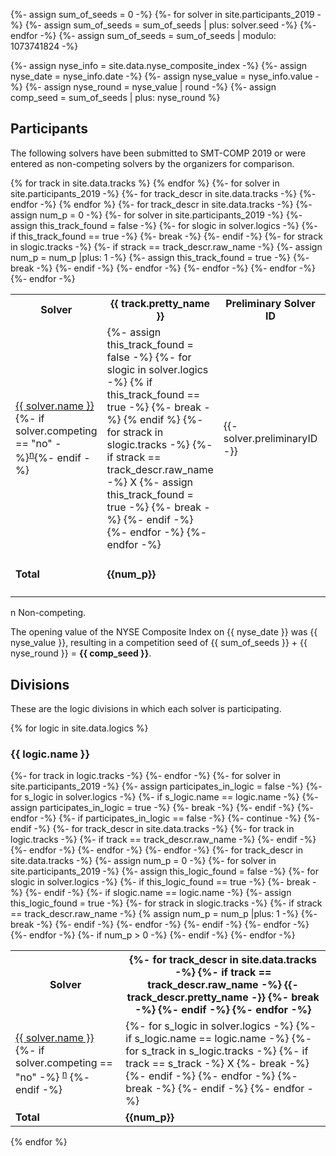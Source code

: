 {%- assign sum_of_seeds = 0 -%}
{%- for solver in site.participants_2019 -%}
    {%- assign sum_of_seeds = sum_of_seeds | plus: solver.seed -%}
{%- endfor -%}
{%- assign sum_of_seeds = sum_of_seeds | modulo: 1073741824 -%}

{%- assign nyse_info = site.data.nyse_composite_index -%}
{%- assign nyse_date = nyse_info.date -%}
{%- assign nyse_value = nyse_info.value -%}
{%- assign nyse_round = nyse_value | round -%}
{%- assign comp_seed = sum_of_seeds | plus: nyse_round %}

## Participants

The following solvers have been submitted to SMT-COMP 2019 or were entered as
non-competing solvers by the organizers for comparison.

<table>
<tr>
<th>Solver</th>
{% for track in site.data.tracks %}
<th>{{ track.pretty_name }}</th>
{% endfor %}
<th>Preliminary Solver ID</th>
<th>Final Solver ID</th>
<th>Seed</th>
<th>System Description</th>
</tr>
{%- for solver in site.participants_2019 -%}
<tr {% if solver.competing == "no" %}class = "noncompeting" {% endif %}>
<td>
<a href="{{ solver.url }}">{{ solver.name }}</a>{%- if solver.competing == "no" -%}<sup><a href="#nc">n</a></sup>{%- endif -%}
</td>
    {%- for track_descr in site.data.tracks -%}
<td class="center">
        {%- assign this_track_found = false -%}
        {%- for slogic in solver.logics -%}
            {% if this_track_found == true -%}
                {%- break -%}
            {% endif %}
            {%- for strack in slogic.tracks -%}
                {%- if strack == track_descr.raw_name -%}
X
                    {%- assign this_track_found = true -%}
                    {%- break -%}
                {%- endif -%}
            {%- endfor -%}
        {%- endfor -%}
</td>
    {%- endfor -%}
<td class="right">{{- solver.preliminaryID -}}</td>
<td class="right">{{- solver.finalID -}}</td>
<td class="right">{{- solver.seed -}}</td>
<td class="right"><a href="/2019/system-descriptions/{{ solver.sysDescrUrl }}">{{ solver.sysDescrName }}</a></td>
</tr>
{% endfor %}
<tr>
<td><b>Total</b></td>
{%- for track_descr in site.data.tracks -%}
    {%- assign num_p = 0 -%}
    {%- for solver in site.participants_2019 -%}
        {%- assign this_track_found = false -%}
        {%- for slogic in solver.logics -%}
            {%- if this_track_found == true -%}
                {%- break -%}
            {%- endif -%}
            {%- for strack in slogic.tracks -%}
                {%- if strack == track_descr.raw_name -%}
                    {%- assign num_p = num_p |plus: 1 -%}
                    {%- assign this_track_found = true -%}
                    {%- break -%}
                {%- endif -%}
            {%- endfor -%}
        {%- endfor -%}
    {%- endfor -%}
<td><b>{{num_p}}</b></td>
{%- endfor -%}
<td></td>
<td></td>
<td><b>{{ sum_of_seeds }} </b> (mod 2<sup>30</sup>)</td>
<td></td>
</tr>
</table>
<p>
  <span id="nc">
    n Non-competing.
  </span><br/>
</p>

The opening value of the NYSE Composite Index on {{ nyse_date }} was
{{ nyse_value }}, resulting in a competition seed of {{ sum_of_seeds }} + {{
nyse_round }} = <b>{{ comp_seed }}</b>.

## Divisions

These are the logic divisions in which each solver is participating.

{% for logic in site.data.logics %}
### {{ logic.name }}
<table>
<tr>
<th>Solver</th>
    {%- for track in logic.tracks -%}
<th>
        {%- for track_descr in site.data.tracks -%}
            {%- if track == track_descr.raw_name -%}
                {{- track_descr.pretty_name -}}
                {%- break -%}
            {%- endif -%}
        {%- endfor -%}
</th>
    {%- endfor -%}
</tr>
    {%- for solver in site.participants_2019 -%}
        {%- assign participates_in_logic = false -%}
        {%- for s_logic in solver.logics -%}
            {%- if s_logic.name == logic.name -%}
                {%- assign participates_in_logic = true -%}
                {%- break -%}
            {%- endif -%}
        {%- endfor -%}
        {%- if participates_in_logic == false -%}
            {%- continue -%}
        {%- endif -%}
<tr {% if solver.competing == "no" %} class = "noncompeting" {%- endif -%}>
<td>
<a href="{{ solver.url }}">{{ solver.name }}</a>
        {%- if solver.competing == "no" -%}
<sup><a href="#nc">n</a></sup>
        {%- endif -%}
</td>
        {%- for track_descr in site.data.tracks -%}
            {%- for track in logic.tracks -%}
                {%- if track == track_descr.raw_name -%}
<td>
                    {%- for s_logic in solver.logics -%}
                        {%- if s_logic.name == logic.name -%}
                            {%- for s_track in s_logic.tracks -%}
                                {%- if track == s_track -%}
X
                                    {%- break -%}
                                {%- endif -%}
                            {%- endfor -%}
                            {%- break -%}
                        {%- endif -%}
                    {%- endfor -%}
</td>
                {%- endif -%}
            {%- endfor -%}
        {%- endfor -%}
</tr>
    {%- endfor -%}
<tr>
<td><b>Total</b></td>
    {%- for track_descr in site.data.tracks -%}
        {%- assign num_p = 0 -%}
        {%- for solver in site.participants_2019 -%}
            {%- assign this_logic_found = false -%}
            {%- for slogic in solver.logics -%}
                {%- if this_logic_found == true -%}
                    {%- break -%}
                {%- endif -%}
                {%- if slogic.name == logic.name -%}
                    {%- assign this_logic_found = true -%}
                    {%- for strack in slogic.tracks -%}
                        {%- if strack == track_descr.raw_name -%}
                            {% assign num_p = num_p |plus: 1 -%}
                            {%- break -%}
                        {%- endif -%}
                    {%- endfor -%}
                {%- endif -%}
            {%- endfor -%}
        {%- endfor -%}
        {%- if num_p > 0 -%}
<td><b>{{num_p}}</b></td>
        {%- endif -%}
    {%- endfor -%}
</tr>
</table>
{% endfor %}

